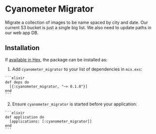 # Cyanometer Migrator

Migrate a collection of images to be name spaced by city and date.
Our current S3 bucket is just a single big list.
We also need to update paths in our web app DB.

## Installation

If [available in Hex](https://hex.pm/docs/publish), the package can be installed as:

  1. Add `cyanometer_migrator` to your list of dependencies in `mix.exs`:

    ```elixir
    def deps do
      [{:cyanometer_migrator, "~> 0.1.0"}]
    end
    ```

  2. Ensure `cyanometer_migrator` is started before your application:

    ```elixir
    def application do
      [applications: [:cyanometer_migrator]]
    end
    ```
